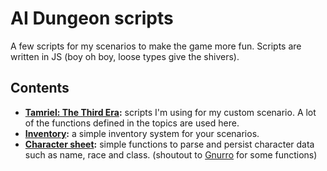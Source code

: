 # AI Dungeon scripts
A few scripts for my scenarios to make the game more fun. Scripts are written in JS (boy oh boy, loose types give the shivers).

## Contents
* **[Tamriel: The Third Era](tamriel/):** scripts I'm using for my custom scenario. A lot of the functions defined in the topics are used here.
* **[Inventory](inventory/):** a simple inventory system for your scenarios.
* **[Character sheet](character-sheet/):** simple functions to parse and persist character data such as name, race and class. (shoutout to [Gnurro](https://github.com/Gnurro/AIDscripts) for some functions)